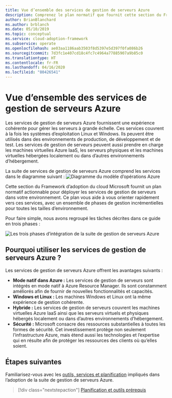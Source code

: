 ```yaml
---
title: Vue d’ensemble des services de gestion de serveurs Azure
description: Comprenez le plan normatif que fournit cette section du Framework d’adoption du cloud pour déployer les services de gestion de serveurs dans votre environnement.
author: BrianBlanchard
ms.author: brblanch
ms.date: 05/10/2019
ms.topic: conceptual
ms.service: cloud-adoption-framework
ms.subservice: operate
ms.openlocfilehash: ae03aa1186aab3503f8d5397e5d397f0fa086b26
ms.sourcegitcommit: 7d3fc1e407cd18c4fc7c4964a77885907a9b85c0
ms.translationtype: HT
ms.contentlocale: fr-FR
ms.lasthandoff: 04/16/2020
ms.locfileid: "80426541"
---
```

# <a name="overview-of-azure-server-management-services"></a>Vue d’ensemble des services de gestion de serveurs Azure

Les services de gestion de serveurs Azure fournissent une expérience cohérente pour gérer les serveurs à grande échelle. Ces services couvrent à la fois les systèmes d’exploitation Linux et Windows. Ils peuvent être utilisés dans des environnements de production, de développement et de test. Les services de gestion de serveurs peuvent aussi prendre en charge les machines virtuelles Azure IaaS, les serveurs physiques et les machines virtuelles hébergées localement ou dans d’autres environnements d’hébergement.

La suite de services de gestion de serveurs Azure comprend les services dans le diagramme suivant : ![Diagramme du modèle d’opérations Azure](./media/operations-diagram.png)

Cette section du Framework d’adoption du cloud Microsoft fournit un plan normatif actionnable pour déployer les services de gestion de serveurs dans votre environnement. Ce plan vous aide à vous orienter rapidement vers ces services, avec un ensemble de phases de gestion incrémentielles pour toutes les tailles d’environnement.

Pour faire simple, nous avons regroupé les tâches décrites dans ce guide en trois phases :

![Les trois phases d’intégration de la suite de gestion de serveurs Azure](./media/operations-stages.png)

<!-- markdownlint-disable MD026 -->

## <a name="why-use-azure-server-management-services"></a>Pourquoi utiliser les services de gestion de serveurs Azure ?

Les services de gestion de serveurs Azure offrent les avantages suivants :

- **Mode natif dans Azure :** Les services de gestion de serveurs sont intégrés en mode natif à Azure Resource Manager. Ils sont constamment améliorés afin de fournir de nouvelles fonctionnalités et capacités.
- **Windows et Linux :** Les machines Windows et Linux ont la même expérience de gestion cohérente.
- **Hybride :** Les services de gestion de serveurs couvrent les machines virtuelles Azure IaaS ainsi que les serveurs virtuels et physiques hébergés localement ou dans d’autres environnements d’hébergement.
- **Sécurité :** Microsoft consacre des ressources substantielles à toutes les formes de sécurité. Cet investissement protège non seulement l’infrastructure Azure, mais étend aussi les technologies et l’expertise qui en résulte afin de protéger les ressources des clients où qu’elles soient.

## <a name="next-steps"></a>Étapes suivantes

Familiarisez-vous avec les [outils, services et planification](./prerequisites.md) impliqués dans l’adoption de la suite de gestion de serveurs Azure.

> [!div class="nextstepaction"]
> [Planification et outils prérequis](./prerequisites.md)
